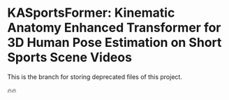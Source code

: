 
# KASportsFormer: Kinematic Anatomy Enhanced Transformer for 3D Human Pose Estimation on Short Sports Scene Videos

This is the branch for storing deprecated files of this project.

🔥🔥


